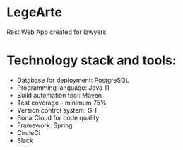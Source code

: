 # LegeArte
Rest Web App created for lawyers.

# Technology stack and tools:
- Database for deployment: PostgreSQL
- Programming language: Java 11
- Build automation tool: Maven
- Test coverage - minimum 75%
- Version control system: GIT
- SonarCloud for code quality
- Framework: Spring
- CircleCi
- Slack